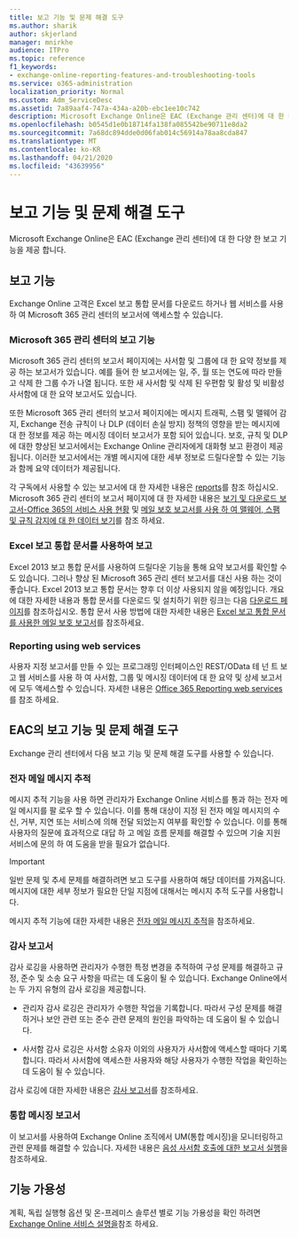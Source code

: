 ```yaml
---
title: 보고 기능 및 문제 해결 도구
ms.author: sharik
author: skjerland
manager: mnirkhe
audience: ITPro
ms.topic: reference
f1_keywords:
- exchange-online-reporting-features-and-troubleshooting-tools
ms.service: o365-administration
localization_priority: Normal
ms.custom: Adm_ServiceDesc
ms.assetid: 7a89aaf4-747a-434a-a20b-ebc1ee10c742
description: Microsoft Exchange Online은 EAC (Exchange 관리 센터)에 대 한 다양 한 보고 기능을 제공 합니다.
ms.openlocfilehash: b0545d1e0b18714fa138fa085542be90711e8da2
ms.sourcegitcommit: 7a68dc894dde0d06fab014c56914a78aa8cda847
ms.translationtype: MT
ms.contentlocale: ko-KR
ms.lasthandoff: 04/21/2020
ms.locfileid: "43639956"
---
```

# <a name="reporting-features-and-troubleshooting-tools"></a>보고 기능 및 문제 해결 도구

Microsoft Exchange Online은 EAC (Exchange 관리 센터)에 대 한 다양 한 보고 기능을 제공 합니다.
  
## <a name="reporting-features"></a>보고 기능

Exchange Online 고객은 Excel 보고 통합 문서를 다운로드 하거나 웹 서비스를 사용 하 여 Microsoft 365 관리 센터의 보고서에 액세스할 수 있습니다.
  
### <a name="reporting-in-the-microsoft-365-admin-center"></a>Microsoft 365 관리 센터의 보고 기능

Microsoft 365 관리 센터의 보고서 페이지에는 사서함 및 그룹에 대 한 요약 정보를 제공 하는 보고서가 있습니다. 예를 들어 한 보고서에는 일, 주, 월 또는 연도에 따라 만들고 삭제 한 그룹 수가 나열 됩니다. 또한 새 사서함 및 삭제 된 우편함 및 활성 및 비활성 사서함에 대 한 요약 보고서도 있습니다. 
  
또한 Microsoft 365 관리 센터의 보고서 페이지에는 메시지 트래픽, 스팸 및 맬웨어 감지, Exchange 전송 규칙이 나 DLP (데이터 손실 방지) 정책의 영향을 받는 메시지에 대 한 정보를 제공 하는 메시징 데이터 보고서가 포함 되어 있습니다. 보호, 규칙 및 DLP에 대한 향상된 보고서에서는 Exchange Online 관리자에게 대화형 보고 환경이 제공됩니다. 이러한 보고서에서는 개별 메시지에 대한 세부 정보로 드릴다운할 수 있는 기능과 함께 요약 데이터가 제공됩니다.
  
각 구독에서 사용할 수 있는 보고서에 대 한 자세한 내용은 [reports](../office-365-platform-service-description/reports.md)를 참조 하십시오. Microsoft 365 관리 센터의 보고서 페이지에 대 한 자세한 내용은 [보기 및 다운로드 보고서-Office 365의 서비스 사용 현황](https://go.microsoft.com/fwlink/p/?LinkId=401187) 및 [메일 보호 보고서를 사용 하 여 맬웨어, 스팸 및 규칙 감지에 대 한 데이터 보기](https://go.microsoft.com/fwlink/p/?LinkID=401102)를 참조 하세요.
  
### <a name="reporting-using-the-excel-reporting-workbook"></a>Excel 보고 통합 문서를 사용하여 보고

Excel 2013 보고 통합 문서를 사용하여 드릴다운 기능을 통해 요약 보고서를 확인할 수도 있습니다. 그러나 향상 된 Microsoft 365 관리 센터 보고서를 대신 사용 하는 것이 좋습니다. Excel 2013 보고 통합 문서는 향후 더 이상 사용되지 않을 예정입니다. 개요에 대한 자세한 내용과 통합 문서를 다운로드 및 설치하기 위한 링크는 다음 [다운로드 페이지](https://go.microsoft.com/fwlink/p/?LinkId=271776)를 참조하십시오. 통합 문서 사용 방법에 대한 자세한 내용은 [Excel 보고 통합 문서를 사용한 메일 보호 보고서](https://go.microsoft.com/fwlink/p/?LinkId=285211)를 참조하세요. 
  
### <a name="reporting-using-web-services"></a>Reporting using web services

사용자 지정 보고서를 만들 수 있는 프로그래밍 인터페이스인 REST/OData 테 넌 트 보고 웹 서비스를 사용 하 여 사서함, 그룹 및 메시징 데이터에 대 한 요약 및 상세 보고서에 모두 액세스할 수 있습니다. 자세한 내용은 [Office 365 Reporting web services](https://go.microsoft.com/fwlink/p/?LinkId=287041)를 참조 하세요.
  
## <a name="reporting-features-and-troubleshooting-tools-in-the-eac"></a>EAC의 보고 기능 및 문제 해결 도구

Exchange 관리 센터에서 다음 보고 기능 및 문제 해결 도구를 사용할 수 있습니다.
  
### <a name="trace-an-email-message"></a>전자 메일 메시지 추적

메시지 추적 기능을 사용 하면 관리자가 Exchange Online 서비스를 통과 하는 전자 메일 메시지를 팔 로우 할 수 있습니다. 이를 통해 대상이 지정 된 전자 메일 메시지의 수신, 거부, 지연 또는 서비스에 의해 전달 되었는지 여부를 확인할 수 있습니다. 이를 통해 사용자의 질문에 효과적으로 대답 하 고 메일 흐름 문제를 해결할 수 있으며 기술 지원 서비스에 문의 하 여 도움을 받을 필요가 없습니다.
  
> [!IMPORTANT]
> 일반 문제 및 추세 문제를 해결하려면 보고 도구를 사용하여 해당 데이터를 가져옵니다. 메시지에 대한 세부 정보가 필요한 단일 지점에 대해서는 메시지 추적 도구를 사용합니다. 
  
메시지 추적 기능에 대한 자세한 내용은 [전자 메일 메시지 추적](https://go.microsoft.com/fwlink/p/?LinkId=271777)을 참조하세요.
  
### <a name="auditing-reports"></a>감사 보고서

감사 로깅을 사용하면 관리자가 수행한 특정 변경을 추적하여 구성 문제를 해결하고 규정, 준수 및 소송 요구 사항을 따르는 데 도움이 될 수 있습니다. Exchange Online에서는 두 가지 유형의 감사 로깅을 제공합니다.
  
- 관리자 감사 로깅은 관리자가 수행한 작업을 기록합니다. 따라서 구성 문제를 해결하거나 보안 관련 또는 준수 관련 문제의 원인을 파악하는 데 도움이 될 수 있습니다. 
    
- 사서함 감사 로깅은 사서함 소유자 이외의 사용자가 사서함에 액세스할 때마다 기록합니다. 따라서 사서함에 액세스한 사용자와 해당 사용자가 수행한 작업을 확인하는 데 도움이 될 수 있습니다. 
    
감사 로깅에 대한 자세한 내용은 [감사 보고서](https://go.microsoft.com/fwlink/p/?LinkId=271779)를 참조하세요.
  
### <a name="unified-messaging-reports"></a>통합 메시징 보고서

이 보고서를 사용하여 Exchange Online 조직에서 UM(통합 메시징)을 모니터링하고 관련 문제를 해결할 수 있습니다. 자세한 내용은 [음성 사서함 호출에 대한 보고서 실행](https://go.microsoft.com/fwlink/p/?LinkId=287042)을 참조하세요.
  
## <a name="feature-availability"></a>기능 가용성

계획, 독립 실행형 옵션 및 온-프레미스 솔루션 별로 기능 가용성을 확인 하려면 [Exchange Online 서비스 설명을](exchange-online-service-description.md)참조 하세요.
  

